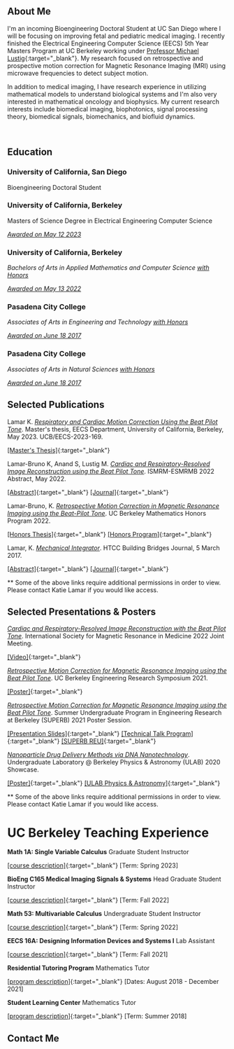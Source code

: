 ## About Me

I'm an incoming Bioengineering Doctoral Student at UC San Diego where I will be focusing on improving fetal and pediatric medical imaging. I recently finished the Electrical Engineering Computer Science (EECS) 5th Year Masters Program at UC Berkeley working under [Professor Michael Lustig](https://people.eecs.berkeley.edu/~mlustig/?_ga=2.72174547.1906270088.1671994399-2113451694.1621362601){:target="_blank"}. My research focused on retrospective and prospective motion correction for Magnetic Resonance Imaging (MRI) using microwave frequencies to detect subject motion.

In addition to medical imaging, I have research experience in utilizing mathematical models to understand biological systems and I'm also very interested in mathematical oncology and biophysics. My current research interests include biomedical imaging, biophotonics, signal processing theory, biomedical signals, biomechanics, and biofluid dynamics.

&nbsp;
&nbsp;

## Education


### University of California, San Diego

Bioengineering Doctoral Student



### University of California, Berkeley

Masters of Science Degree in Electrical Engineering Computer Science 

<ins>*Awarded on May 12 2023*</ins> 




### University of California, Berkeley

*Bachelors of Arts in Applied Mathematics and Computer Science <ins>with Honors</ins>*

<ins>*Awarded on May 13 2022*</ins>




### Pasadena City College

*Associates of Arts in Engineering and Technology <ins>with Honors</ins>*

<ins>*Awarded on June 18 2017*</ins>



### Pasadena City College
*Associates of Arts in Natural Sciences <ins>with Honors</ins>*

<ins>*Awarded on June 18 2017*</ins> 
&nbsp;
&nbsp;

## Selected Publications

Lamar K. <ins>*Respiratory and Cardiac Motion Correction Using the Beat Pilot Tone*</ins>. Master's thesis, EECS Department, University of California, Berkeley, May 2023. UCB/EECS-2023-169. 

[[Master's Thesis]](https://www2.eecs.berkeley.edu/Pubs/TechRpts/2023/EECS-2023-169.pdf){:target="_blank"} 


Lamar-Bruno K, Anand S, Lustig M. <ins>*Cardiac and Respiratory-Resolved Image Reconstruction using the Beat Pilot Tone*</ins>. ISMRM-ESMRMB 2022 Abstract, May 2022. 

[[Abstract]](https://index.mirasmart.com/ISMRM2022/PDFfiles/4446.html){:target="_blank"} [[Journal]](https://index.mirasmart.com/ISMRM2022/){:target="_blank"} 


Lamar-Bruno, K. <ins>*Retrospective Motion Correction in Magnetic Resonance Imaging using the Beat-Pilot Tone*</ins>. UC Berkeley Mathematics Honors Program 2022. 

[[Honors Thesis]](https://drive.google.com/file/d/1kD_GcyZtW3htv_VR8XqJ3smFKos47pl5/view?usp=sharing){:target="_blank"} [[Honors Program]](https://math.berkeley.edu/programs/undergraduate/major/honors){:target="_blank"} 


Lamar, K. <ins>*Mechanical Integrator*</ins>. HTCC Building Bridges Journal, 5 March 2017.

[[Abstract]](https://drive.google.com/file/d/1d1A9_RIR1_qR2u3vkSeL_DGm5lQoQQU1/view?usp=sharing){:target="_blank"} [[Journal]](https://www.amazon.com/Building-Bridges-2017-California-Conference/dp/1984382950/ref=sr_1_fkmr3_1?crid=1WLVCP05J9M5A&keywords=HTCC+Selected+Abstracts+2017&qid=1672016222&sprefix=htcc+selected+abstracts+201%2Caps%2C128&sr=8-1-fkmr3){:target="_blank"}
&nbsp;

** Some of the above links require additional permissions in order to view. Please contact Katie Lamar if you would like access. 
&nbsp;
&nbsp;

## Selected Presentations & Posters

<ins>*Cardiac and Respiratory-Resolved Image Reconstruction with the Beat Pilot Tone*</ins>. International Society for Magnetic Resonance in Medicine 2022 Joint Meeting. 

[[Video]](https://drive.google.com/file/d/1t-SW8l1FmjbDyFvgM6zPZsEjBbdzW4Ca/view?usp=sharing){:target="_blank"}


<ins>*Retrospective Motion Correction for Magnetic Resonance Imaging using the Beat Pilot Tone*</ins>. UC Berkeley Engineering Research Symposium 2021.

[[Poster]](https://drive.google.com/file/d/1YuPNUR8VDueFiSx2qxTQ2pZ4wy4GJ966/view?usp=sharing){:target="_blank"}

<ins>*Retrospective Motion Correction for Magnetic Resonance Imaging using the Beat Pilot Tone*</ins>. Summer Undergraduate Program in Engineering Research at Berkeley (SUPERB) 2021 Poster Session.

[[Presentation Slides]](https://drive.google.com/file/d/1Ibp8mI6iTYQwzgY12TV--2vO2VfFt38W/view?usp=sharing){:target="_blank"} [[Technical Talk Program]](https://drive.google.com/file/d/1yc3tNYsyU6XAegCyYH6GNuv3g12EZJMQ/view?usp=sharing){:target="_blank"} [[SUPERB REU]](https://eecs.berkeley.edu/resources/undergrads/research/superb){:target="_blank"}


<ins>*Nanoparticle Drug Delivery Methods via DNA Nanotechnology*</ins>. Undergraduate Laboratory @ Berkeley Physics & Astronomy (ULAB) 2020 Showcase.

[[Poster]](https://www.eposters.net/poster/nanoparticle-drug-delivery-methods-via-dna-nanotechnology){:target="_blank"} [[ULAB Physics & Astronomy]](https://ulab.berkeley.edu/labs/physics){:target="_blank"}
&nbsp;

** Some of the above links require additional permissions in order to view. Please contact Katie Lamar if you would like access. 
&nbsp;
&nbsp;

# UC Berkeley Teaching Experience 
**Math 1A: Single Variable Calculus** Graduate Student Instructor


[[course description]](https://classes.berkeley.edu/content/2023-spring-math-1a-001-lec-001){:target="_blank"} [Term: Spring 2023]



**BioEng C165 Medical Imaging Signals & Systems** Head Graduate Student Instructor 

[[course description]](https://classes.berkeley.edu/content/2022-fall-bioeng-c165-001-lec-001){:target="_blank"} [Term: Fall 2022]



**Math 53: Multivariable Calculus** Undergraduate Student Instructor

[[course description]](https://classes.berkeley.edu/content/2022-spring-math-53-002-lec-002){:target="_blank"} [Term: Spring 2022]



**EECS 16A: Designing Information Devices and Systems I** Lab Assistant

[[course description]](https://classes.berkeley.edu/content/2021-fall-eecs-16a-001-lec-001){:target="_blank"} [Term: Fall 2021]



**Residential Tutoring Program** Mathematics Tutor

[[program description]](https://reslife.berkeley.edu/academics/academic-support/#:~:text=Online%20tutoring%20is%20offered%20Sundays,within%20their%20unit%20of%20residence.){:target="_blank"} [Dates: August 2018 - December 2021]



**Student Learning Center** Mathematics Tutor 

[[program description]](https://slc.berkeley.edu/programs/mathematics-and-statistics/courses-supported){:target="_blank"} [Term: Summer 2018]
&nbsp;
&nbsp;

## Contact Me  

